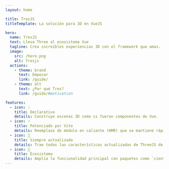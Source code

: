 ```yaml
---
layout: home

title: TresJS
titleTemplate: La solución para 3D en VueJS

hero:
  name: TresJS
  text: Lleva Three al ecosistema Vue
  tagline: Crea increíbles experiencias 3D con el framework que amas.
  image:
    src: /hero.png
    alt: Tresjs
  actions:
    - theme: brand
      text: Empezar
      link: /guide/
    - theme: alt
      text: ¿Por qué Tres?
      link: /guide/#motivation

features:
  - icon: 💡
    title: Declarativo
    details: Construye escenas 3D como si fueran componentes de Vue.
  - icon: ⚡️
    title: Potenciado por Vite
    details: Reemplazo de módulo en caliente (HMR) que se mantiene rápido independientemente del tamaño de la aplicación.
  - icon: 🥰
    title: Siempre actualizado
    details: Trae todas las características actualizadas de ThreeJS de inmediato.
  - icon: 🌳
    title: Ecosistema
    details: Amplía la funcionalidad principal con paquetes como `cientos` y `postprocessing`. O agrega los tuyos propios.
---
```

